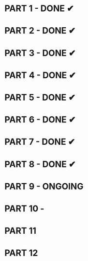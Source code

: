 # PART 1 - DONE ✔
# PART 2 - DONE ✔
# PART 3 - DONE ✔
# PART 4 - DONE ✔
# PART 5 - DONE ✔
# PART 6 - DONE ✔
# PART 7 - DONE ✔
# PART 8 - DONE ✔
# PART 9 - ONGOING
# PART 10  -
# PART 11
# PART 12